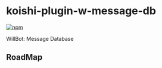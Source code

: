 # koishi-plugin-w-message-db

[![npm](https://img.shields.io/npm/v/koishi-plugin-w-message-db?style=flat-square)](https://www.npmjs.com/package/koishi-plugin-w-message-db)

WillBot: Message Database

## RoadMap

